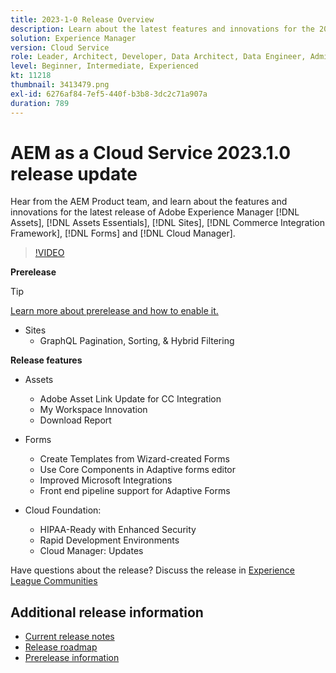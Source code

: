 ```yaml
---
title: 2023-1-0 Release Overview
description: Learn about the latest features and innovations for the 2023-1-0 release for Adobe Experience Manager [!DNL Assets Essentials], [!DNL Sites], [!DNL Screens], [!DNL Forms] and [!DNL Cloud Foundation]
solution: Experience Manager
version: Cloud Service
role: Leader, Architect, Developer, Data Architect, Data Engineer, Admin, User
level: Beginner, Intermediate, Experienced
kt: 11218
thumbnail: 3413479.png
exl-id: 6276af84-7ef5-440f-b3b8-3dc2c71a907a
duration: 789
---
```

# AEM as a Cloud Service 2023.1.0 release update 

Hear from the AEM Product team, and learn about the features and innovations for the latest release of Adobe Experience Manager [!DNL Assets], [!DNL Assets Essentials], [!DNL Sites], [!DNL Commerce Integration Framework], [!DNL Forms] and [!DNL Cloud Manager].

>[!VIDEO](https://video.tv.adobe.com/v/3413479/?quality=12&learn=on)

**Prerelease**

>[!TIP]
>
>[Learn more about prerelease and how to enable it.](https://experienceleague.adobe.com/docs/experience-manager-cloud-service/content/release-notes/prerelease.html)

* Sites
  * GraphQL Pagination, Sorting, & Hybrid Filtering

**Release features**

* Assets
  * Adobe Asset Link Update for CC Integration
  * My Workspace Innovation
  * Download Report

* Forms
  * Create Templates from Wizard-created Forms
  * Use Core Components in Adaptive forms editor
  * Improved Microsoft Integrations
  * Front end pipeline support for Adaptive Forms

* Cloud Foundation:
  * HIPAA-Ready with Enhanced Security
  * Rapid Development Environments
  * Cloud Manager: Updates

Have questions about the release?  Discuss the release in [Experience League Communities](https://adobe.ly/3RPNYZF)

## Additional release information

* [Current release notes](https://experienceleague.adobe.com/docs/experience-manager-cloud-service/content/release-notes/home.html)
* [Release roadmap](https://experienceleague.adobe.com/docs/experience-manager-release-information/aem-release-updates/update-releases-roadmap.html)
* [Prerelease information](https://experienceleague.adobe.com/docs/experience-manager-cloud-service/content/release-notes/prerelease.html)
